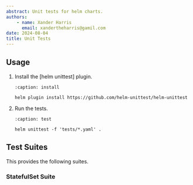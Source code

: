 ```yaml
---
abstract: Unit tests for helm charts.
authors:
    - name: Xander Harris
      email: xandertheharris@gamil.com
date: 2024-08-04
title: Unit Tests
---
```


## Usage

1. Install the [helm unittest] plugin.

   ```{code-block} shell
   :caption: install

   helm plugin install https://github.com/helm-unittest/helm-unittest
   ```

2. Run the tests.

   ```{code-block} shell
   :caption: test

   helm unittest -f 'tests/*.yaml' .
   ```

## Test Suites

This provides the following suites.

### StatefulSet Suite

```{autoyaml} tests/statefulset_test.yaml
```
